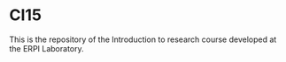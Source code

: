 # CI15
This is the repository of the Introduction to research course developed at the ERPI Laboratory.
